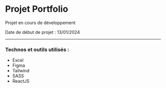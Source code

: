 # Projet Portfolio

Projet en cours de développement

Date de début de projet : 13/01/2024

---

### Technos et outils utilisés : 
- Excel
- Figma
- Tailwind
- SASS
- ReactJS 
